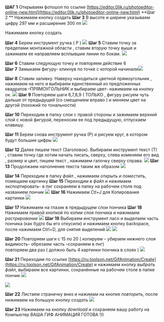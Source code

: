 **ШАГ 1**
Открываем фотошоп по ссылке [https://editor.0lik.ru/photoeditor-online-new.html](https://editor.0lik.ru/photoeditor-online-new.html)
**Шаг 2 **
Нажимаем кнопку создать
**Шаг 3**
В высоте и ширине указываем цифру 297 мм и расширение 300 пп
<img src = "img/design00.jpg">  

Нажимаем кнопку создать

**Шаг 4**
Берем инструмент ручка ( Р )
![](img/image2.png)
**Шаг 5**
Ставим точку за пределами монтажной области , ставим вторую точку выше и зажимаем ее направляем всплывшие линии по бокам.
![](img/image3.png)

**Шаг 6**
Ставим следующую точку и повторяем действие 6  
**Шаг 7**
Замыкаем фигуру- кликнув по точке с которой начинали![](img/image5.png)

**Шаг 8**
Ставим заливку. Наверху находиться цветной прямоугольник , нажимаем на него и выбираем единственный из предложенных квадратов –ПРЯМОУГОЛЬНИК и выбираем цвет- нажимаем на кнопку ок.
![](img/image6.png)
**Шаг 9**
Повторяем шаги 6,7,8,9 ( ТОЛЬКО , фигуру рисуем чуть дальше от предыдущей (со смещением вправо ) и меняем цвет на другой (похожий по тональности)

**Шаг 10**
Переходим в папку слои с правой стороны и зажимаем верхний слой с новой фигурой, переносим ее под предыдущую, отпускаем клавишу.

**Шаг 11**
Берем снова инструмент ручка (Р) и рисуем круг, в котором будут большие цифры
![](img/image7.png)

**Шаг 12**
Далее пишем текст (Заголовок). Выбираем инструмент текст (Т) , ставим точку где хотим начать писать, сверху, слева изменяем его вид , размер и цвет,  пишем текст , нажимаем галочку сверху справа.
![](img/image8.png)
**Шаг 13**
Продолжаем наполнение текста таким же образом
![](img/image9.png)

**Шаг 14**
Переходим в папку *файл* , нажимаем *открыть и поместить*, помещаем картинку
**Шаг 15**
Переходим в *файл* и нажимаем экспортировать- в пнг 
сохраняем в папку на рабочем столе под названием *пончик*
![](img/image10.png)
**Шаг 16**
Нажимаем Ctl+J для Копирования картинки
![](img/image11.png)

**Шаг 17**
Нажимаем на глазик в предыдущем слои пончика
**Шаг 18**
Нажимаем правой кнопкой по копии слоя пончика и нажимаем *растрирование*
![](img/image12.png)
**Шаг 19**
Выбираем инструмент ласо и выделаем часть пончика (как будто бы его откусили) и нажимаем кнопку backspace, после нажимаем Ctrl+D, для снятия выделений
![](img/image13.png)
![](img/image14.png)

**Шаг 20**
Повторяем шаги с 15 по 20 ( копируем – убираем нижнего слоя видимость- обрезаем часть –сохраняем в пнг)  
повторяем два раз ( должно быть 4 картинки пончика в слоях )
![](img/image15.png)

**Шаг 21**
Переходим по ссылке  [https://ru.toolson.net/GifAnimation/Create](https://ru.toolson.net/GifAnimation/Create)
и нажимаем кнопку *выбрать файл*, выбираем все картинки, сохранённые на рабочем столе в папке *пончик*
![](img/image16.png)

![](img/image17.png)

**Шаг 22**
Листаем страничку вниз и нажимам на кнопке *повторить*, после нижимаем на большую кнопку *создать*
![](img/image18.png)

**Шаг 23**
Нажимаем на кнопку *download* и сохраняем вашу работу на Компьютер
ВАША ГИФ АНИМАЦИЯ ГОТОВА !))